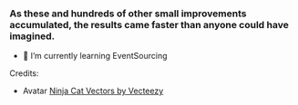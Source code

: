 ### As these and hundreds of other small improvements accumulated, the results came faster than anyone could have imagined.

- 🌱 I’m currently learning EventSourcing


Credits: 
- Avatar <a href="https://www.vecteezy.com/free-vector/ninja-cat">Ninja Cat Vectors by Vecteezy</a>
